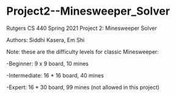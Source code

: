# Project2--Minesweeper_Solver
Rutgers CS 440 Spring 2021 Project 2: Minesweeper Solver

Authors: Siddhi Kasera, Em Shi

Note: these are the difficulty levels for classic Minesweeper:

-Beginner: 9 x 9 board, 10 mines

-Intermediate: 16 * 16 board, 40 mines

-Expert: 16 * 30 board, 99 mines (not allowed in this project)
